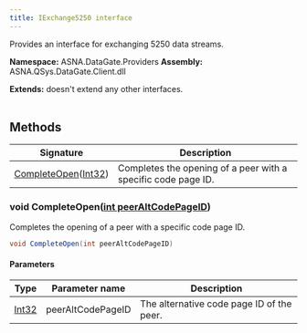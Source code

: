 ```yaml
---
title: IExchange5250 interface
---
```


Provides an interface for exchanging 5250 data streams.

**Namespace:** ASNA.DataGate.Providers
**Assembly:** ASNA.QSys.DataGate.Client.dll

**Extends:** doesn't extend any other interfaces.
<br>
<br>

## Methods

| Signature | Description |
| --- | --- |
| [CompleteOpen](#void-completeopenint-peeraltcodepageid)([Int32](https://docs.microsoft.com/en-us/dotnet/api/system.int32)) | Completes the opening of a peer with a specific code page ID.

### void CompleteOpen([int peerAltCodePageID](https://learn.microsoft.com/en-us/dotnet/csharp/language-reference/builtin-types/integral-numeric-types))

Completes the opening of a peer with a specific code page ID.

```cs
void CompleteOpen(int peerAltCodePageID)
```

#### Parameters

| Type | Parameter name | Description
| --- | --- | ---
| [Int32](https://docs.microsoft.com/en-us/dotnet/api/system.int32) | peerAltCodePageID | The alternative code page ID of the peer.
